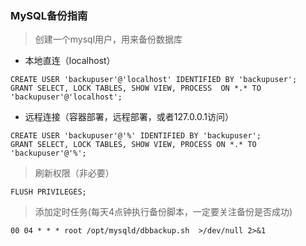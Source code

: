 ### MySQL备份指南



> 创建一个mysql用户，用来备份数据库

- 本地直连（localhost）

```
CREATE USER 'backupuser'@'localhost' IDENTIFIED BY 'backupuser';
GRANT SELECT, LOCK TABLES, SHOW VIEW, PROCESS  ON *.* TO 'backupuser'@'localhost';
```

- 远程连接（容器部署，远程部署，或者127.0.0.1访问）

```
CREATE USER 'backupuser'@'%' IDENTIFIED BY 'backupuser';
GRANT SELECT, LOCK TABLES, SHOW VIEW, PROCESS ON *.* TO 'backupuser'@'%';
```

> 刷新权限（非必要）

```
FLUSH PRIVILEGES;
```

> 添加定时任务(每天4点钟执行备份脚本，一定要关注备份是否成功)

```
00 04 * * * root /opt/mysqld/dbbackup.sh  >/dev/null 2>&1
```




